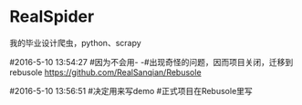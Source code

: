 # RealSpider
我的毕业设计爬虫，python、scrapy


#2016-5-10 13:54:27
#因为不会用- -#出现奇怪的问题，因而项目关闭，迁移到rebusole     https://github.com/RealSanqian/Rebusole


#2016-5-10 13:56:51
#决定用来写demo
#正式项目在Rebusole里写
